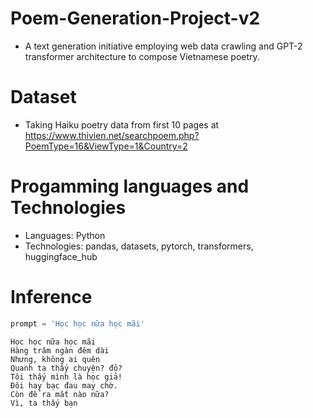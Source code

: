 # Poem-Generation-Project-v2
- A text generation initiative employing web data crawling and GPT-2 transformer architecture to compose Vietnamese poetry.

# Dataset
- Taking Haiku poetry data from first 10 pages at https://www.thivien.net/searchpoem.php?PoemType=16&ViewType=1&Country=2 

# Progamming languages and Technologies
- Languages: Python 
- Technologies: pandas, datasets, pytorch, transformers, huggingface_hub

# Inference
```python
prompt = 'Học học nữa học mãi'
```

```
Học học nữa học mãi
Hàng trăm ngàn đêm dài
Nhưng, không ai quên
Quanh ta thấy chuyện? đỏ?
Tôi thấy mình là học giả!
Đôi hay bạc đau may chờ.
Còn để ra mắt nào nữa?
Vì, ta thấy bạn
```






